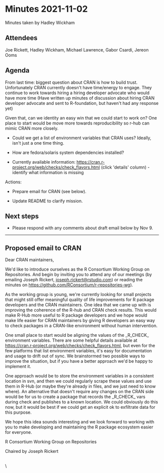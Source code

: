 # Minutes 2021-11-02

Minutes taken by Hadley Wickham

## Attendees

Joe Rickett, Hadley Wickham, Michael Lawrence, Gabor Csardi, Jereon Ooms

## Agenda

From last time: biggest question about CRAN is how to build trust.
Unfortunately CRAN currently doesn't have time/energy to engage.
They continue to work towards hiring a hiring developer advocate who would have more time (Have written up minutes of discussion about hiring CRAN developer advocate and sent to R-foundation, but haven't had any response yet)

Given that, can we identity an easy win that we could start to work on?
One place to start would be move more towards reproducibility so r-hub can mimic CRAN more closely.

-   Could we get a list of environment variables that CRAN uses?
    Ideally, isn't just a one time thing. 

-   How are fedora/solaris system dependencies installed?

-   Currently available information: <https://cran.r-project.org/web/checks/check_flavors.html> (click 'details' column) - identify what information is missing

Actions:

-   Prepare email for CRAN (see below).

-   Update README to clarify mission.

## Next steps

-   Please respond with any comments about draft email below by Nov 9.

------------------------------------------------------------------------

## Proposed email to CRAN

Dear CRAN maintainers,

We'd like to introduce ourselves as the R Consortium Working Group on Repositories.
And begin by inviting you to attend any of our meetings (by emailing Joseph Rickert, [joseph.rickert\@rstudio.com](mailto:joseph.rickert@rstudio.com)) or reading the minutes on <https://github.com/RConsortium/r-repositories-wg>). 
 

As the working group is young, we're currently looking for small projects that might still offer meaningful quality of life improvements for R package developers and the CRAN maintainers.
One idea that we came up with is improving the coherence of the R-hub and CRAN check results.
This would make R-Hub more useful to R package developers and we hope would make life easier for CRAN maintainers by giving R developers an easy way to check packages in a CRAN-like environment without human intervention. 

One small place to start would be aligning the values of the \_R_CHECK\_ environment variables.
There are some helpful details available at <https://cran.r-project.org/web/checks/check_flavors.html>, but even for the few platforms that list environment variables, it's easy for documentation and usage to drift out of sync.
We brainstormed two possible ways to improve the situation, but if you have a better approach we'd be happy to implement it.

One approach would be to store the environment variables in a consistent location in svn, and then we could regularly scrape these values and use them in R-Hub (or maybe they're already in files, and we just need to know where).
An alternative that doesn't require any changes on the CRAN side would be for us to create a package that records the \_R_CHECK\_ vars during check and publishes to a known location.
We could obviously do this now, but it would be best if we could get an explicit ok to exfiltrate data for this purpose.

We hope this idea sounds interesting and we look forward to working with you to make developing and maintaining the R package ecosystem easier for everyone.

R Consortium Working Group on Repositories

Chaired by Joseph Rickert

\
\
